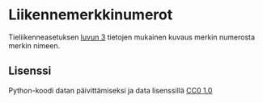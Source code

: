 # Liikennemerkkinumerot

Tieliikenneasetuksen [luvun 3](http://finlex.fi/fi/laki/ajantasa/1982/19820182#L3) tietojen mukainen kuvaus merkin numerosta merkin nimeen. 

## Lisenssi
Python-koodi datan päivittämiseksi ja data lisenssillä [CC0 1.0](https://creativecommons.org/publicdomain/zero/1.0/)
